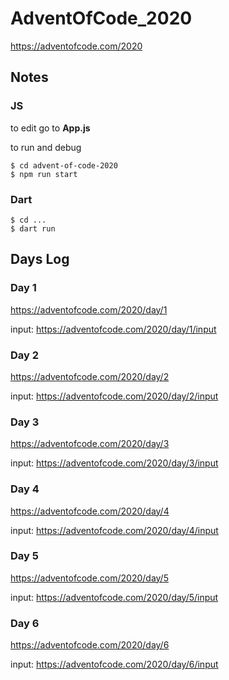# AdventOfCode_2020

https://adventofcode.com/2020

## Notes

### JS

to edit go to **App.js**

to run and debug

```
$ cd advent-of-code-2020
$ npm run start
```

### Dart

```
$ cd ...
$ dart run
```

## Days Log

### Day 1
https://adventofcode.com/2020/day/1

input: https://adventofcode.com/2020/day/1/input

### Day 2
https://adventofcode.com/2020/day/2

input: https://adventofcode.com/2020/day/2/input

### Day 3
https://adventofcode.com/2020/day/3

input: https://adventofcode.com/2020/day/3/input

### Day 4
https://adventofcode.com/2020/day/4

input: https://adventofcode.com/2020/day/4/input

### Day 5
https://adventofcode.com/2020/day/5

input: https://adventofcode.com/2020/day/5/input

### Day 6
https://adventofcode.com/2020/day/6

input: https://adventofcode.com/2020/day/6/input
